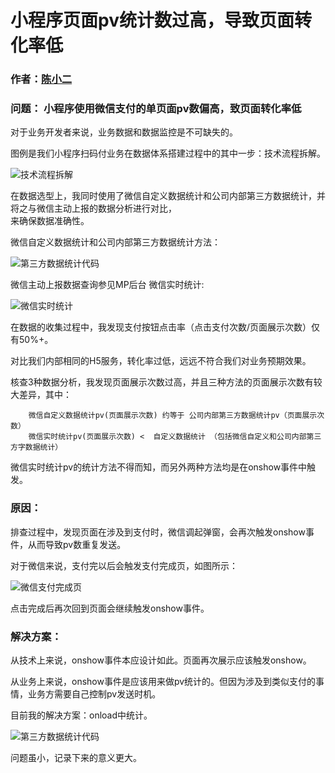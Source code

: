 # 小程序页面pv统计数过高，导致页面转化率低

### 作者：[陈小二](https://github.com/chenyaoswu)

### 问题： 小程序使用微信支付的单页面pv数偏高，致页面转化率低

对于业务开发者来说，业务数据和数据监控是不可缺失的。

图例是我们小程序扫码付业务在数据体系搭建过程中的其中一步：技术流程拆解。


![技术流程拆解](https://github.com/find-xcx-bugs/xcx-bugs-list/blob/master/images/3-qrcode.png)


在数据选型上，我同时使用了微信自定义数据统计和公司内部第三方数据统计，并将之与微信主动上报的数据分析进行对比，  
来确保数据准确性。

微信自定义数据统计和公司内部第三方数据统计方法：

![第三方数据统计代码](https://github.com/find-xcx-bugs/xcx-bugs-list/blob/master/images/3-onshow-report.png)

微信主动上报数据查询参见MP后台 微信实时统计:

![微信实时统计](https://github.com/find-xcx-bugs/xcx-bugs-list/blob/master/images/3-mp-data.png)


在数据的收集过程中，我发现支付按钮点击率（点击支付次数/页面展示次数）仅有50%+。

对比我们内部相同的H5服务，转化率过低，远远不符合我们对业务预期效果。

核查3种数据分析，我发现页面展示次数过高，并且三种方法的页面展示次数有较大差异，其中：

        微信自定义数据统计pv(页面展示次数) 约等于 公司内部第三方数据统计pv（页面展示次数）
        微信实时统计pv(页面展示次数) <  自定义数据统计 （包括微信自定义和公司内部第三方字数据统计）

微信实时统计pv的统计方法不得而知，而另外两种方法均是在onshow事件中触发。



### 原因：
排查过程中，发现页面在涉及到支付时，微信调起弹窗，会再次触发onshow事件，从而导致pv数重复发送。

对于微信来说，支付完以后会触发支付完成页，如图所示：

![微信支付完成页](https://github.com/find-xcx-bugs/xcx-bugs-list/blob/master/images/3-wechat-success.jpg)

点击完成后再次回到页面会继续触发onshow事件。

### 解决方案：
从技术上来说，onshow事件本应设计如此。页面再次展示应该触发onshow。

从业务上来说，onshow事件是应该用来做pv统计的。但因为涉及到类似支付的事情，业务方需要自己控制pv发送时机。

目前我的解决方案：onload中统计。

![第三方数据统计代码](https://github.com/find-xcx-bugs/xcx-bugs-list/blob/master/images/3-onload-report.png)

问题虽小，记录下来的意义更大。



